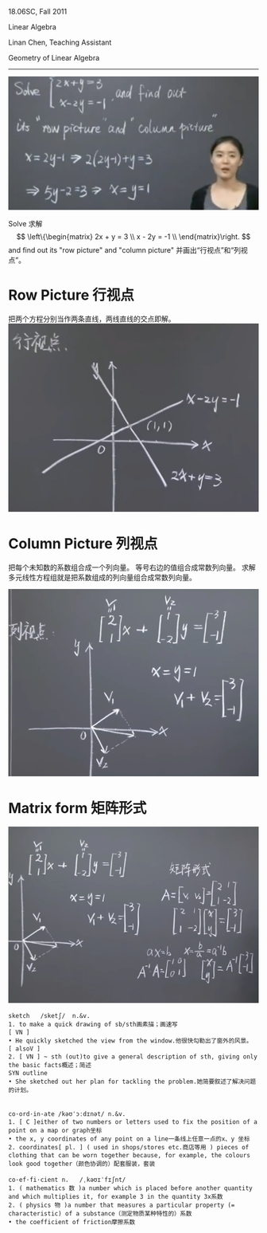 
18.06SC, Fall 2011

Linear Algebra

Linan Chen, Teaching Assistant

Geometry of Linear Algebra
______


![alt text](image-3.png)

Solve 求解
$$
\left\{\begin{matrix}
2x + y = 3  \\
x - 2y = -1  \\
\end{matrix}\right. 
$$
and find out its "row picture" and "column picture" 并画出“行视点”和“列视点”。

# Row Picture 行视点
把两个方程分别当作两条直线，两线直线的交点即解。
![alt text](image-2.png)

# Column Picture 列视点
把每个未知数的系数组合成一个列向量。
等号右边的值组合成常数列向量。
求解多元线性方程组就是把系数组成的列向量组合成常数列向量。

![alt text](image.png)


# Matrix form 矩阵形式

![alt text](image-1.png)




```
sketch   /sketʃ/  n.&v.
1. to make a quick drawing of sb/sth画素描；画速写
[ VN ]
• He quickly sketched the view from the window.他很快勾勒出了窗外的风景。
[ alsoV ]
2. [ VN ] ~ sth (out)to give a general description of sth, giving only the basic facts概述；简述
SYN outline
• She sketched out her plan for tackling the problem.她简要叙述了解决问题的计划。


co·ord·in·ate /kəʊˈɔːdɪnət/ n.&v.
1. [ C ]either of two numbers or letters used to fix the position of a point on a map or graph坐标
• the x, y coordinates of any point on a line一条线上任意一点的x、y 坐标
2. coordinates[ pl. ] ( used in shops/stores etc.商店等用 ) pieces of clothing that can be worn together because, for example, the colours look good together（颜色协调的）配套服装，套装

co·ef·fi·cient n.   /ˌkəʊɪˈfɪʃnt/ 
1. ( mathematics 数 )a number which is placed before another quantity and which multiplies it, for example 3 in the quantity 3x系数
2. ( physics 物 )a number that measures a particular property (= characteristic) of a substance（测定物质某种特性的）系数
• the coefficient of friction摩擦系数
```